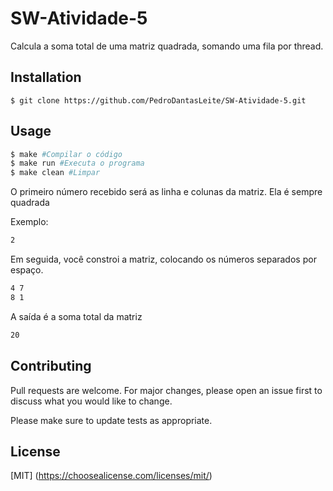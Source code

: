 # SW-Atividade-5
Calcula a soma total de uma matriz quadrada, somando uma fila por thread.

## Installation
```
$ git clone https://github.com/PedroDantasLeite/SW-Atividade-5.git
```

## Usage
```bash
$ make #Compilar o código
$ make run #Executa o programa
$ make clean #Limpar
```

O primeiro número recebido será as linha e colunas da matriz. Ela é sempre quadrada

Exemplo:
```bash
2
```

Em seguida, você constroi a matriz, colocando os números separados por espaço.

```bash
4 7
8 1
```
A saída é a soma total da matriz

```bash
20
```


## Contributing
Pull requests are welcome. For major changes, please open an issue first to discuss what you would like to change.

Please make sure to update tests as appropriate.

## License
[MIT]
(https://choosealicense.com/licenses/mit/)
